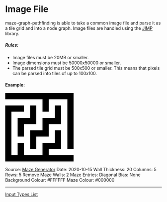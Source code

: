 # Image File
maze-graph-pathfinding is able to take a common image file and parse it as a tile grid and into a node graph. Image files are handled using the [JIMP](https://github.com/oliver-moran/jimp) library.

##### Rules:
* Image files must be 20MB or smaller.
* Image dimensions must be 50000x50000 or smaller.
* The parsed tile grid must be 500x500 or smaller. This means that pixels can be parsed into tiles of up to 100x100.

#### Example:
![](./maze.png "Example Maze")

Source: [Maze Generator](https://keesiemeijer.github.io/maze-generator)
Date: 2020-10-15
Wall Thickness: 20
Columns: 5
Rows: 5
Remove Maze Walls: 2
Maze Entries: Diagonal
Bias: None
Background Colour: #FFFFFF
Maze Colour: #000000

---

[Input Types List](../input-root.md)